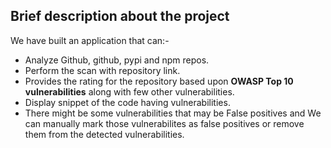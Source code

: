 
## Brief description about the project
We have built an application that can:- <br>
 - Analyze Github, github, pypi and npm repos. <br>
 - Perform the scan with repository link. <br>
 - Provides the rating for the repository based upon <b>OWASP Top 10 vulnerabilities</b> along with few other vulnerabilities. <br>
 - Display snippet of the code having vulnerabilities. <br>
 - There might be some vulnerabilities that may be False positives and We can manually mark those vulnerabilites as false positives or remove them from the detected vulnerabilities. <br>
 




